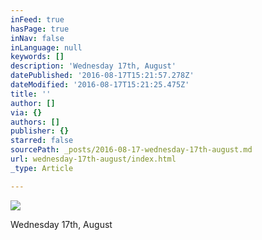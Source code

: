 ```yaml
---
inFeed: true
hasPage: true
inNav: false
inLanguage: null
keywords: []
description: 'Wednesday 17th, August'
datePublished: '2016-08-17T15:21:57.278Z'
dateModified: '2016-08-17T15:21:25.475Z'
title: ''
author: []
via: {}
authors: []
publisher: {}
starred: false
sourcePath: _posts/2016-08-17-wednesday-17th-august.md
url: wednesday-17th-august/index.html
_type: Article

---
```

![](https://the-grid-user-content.s3-us-west-2.amazonaws.com/31f636ca-86f3-4247-8675-10e0886decd0.jpg)

Wednesday 17th, August